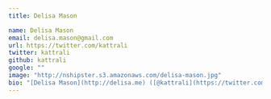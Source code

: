 ```yaml
---
title: Delisa Mason

name: Delisa Mason
email: delisa.mason@gmail.com
url: https://twitter.com/kattrali
twitter: kattrali
github: kattrali
google: ""
image: "http://nshipster.s3.amazonaws.com/delisa-mason.jpg"
bio: "[Delisa Mason](http://delisa.me) ([@kattrali](https://twitter.com/kattrali)) is the creator of the Xcode Package Manager, [Alcatraz](http://alcatraz.io), as well as a [CocoaPods](http://cocoapods.org) Core Team member."
---
```

